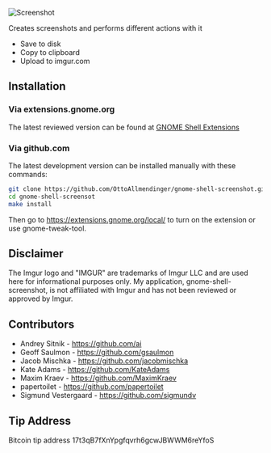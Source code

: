 ![Screenshot](https://raw.github.com/OttoAllmendinger/gnome-shell-screenshot/master/data/screenshot.png)

Creates screenshots and performs different actions with it

* Save to disk
* Copy to clipboard
* Upload to imgur.com

## Installation

### Via extensions.gnome.org

The latest reviewed version can be found at [GNOME Shell Extensions](https://extensions.gnome.org/extension/TBD)

### Via github.com

The latest development version can be installed manually with these commands:

```sh
git clone https://github.com/OttoAllmendinger/gnome-shell-screenshot.git
cd gnome-shell-screensot
make install
```

Then go to https://extensions.gnome.org/local/ to turn on the extension or use
gnome-tweak-tool.

## Disclaimer

The Imgur logo and "IMGUR" are trademarks of Imgur LLC and are used here for
informational purposes only. My application, gnome-shell-screenshot, is not
affiliated with Imgur and has not been reviewed or approved by Imgur.

## Contributors

* Andrey Sitnik - https://github.com/ai
* Geoff Saulmon - https://github.com/gsaulmon
* Jacob Mischka - https://github.com/jacobmischka
* Kate Adams - https://github.com/KateAdams
* Maxim Kraev - https://github.com/MaximKraev
* papertoilet - https://github.com/papertoilet
* Sigmund Vestergaard - https://github.com/sigmundv


## Tip Address

Bitcoin tip address 17t3qB7fXnYpgfqvrh6gcwJBWWM6reYfoS

